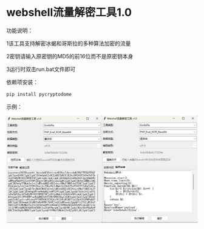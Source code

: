 # **webshell流量解密工具1.0**

功能说明：

1该工具支持解密冰蝎和哥斯拉的多种算法加密的流量

2密钥请输入原密钥的MD5的前16位而不是原密钥本身

3运行时双击run.bat文件即可

依赖项安装：

```bash
pip install pycryptodome
```

示例：

![example](example.jpg)
